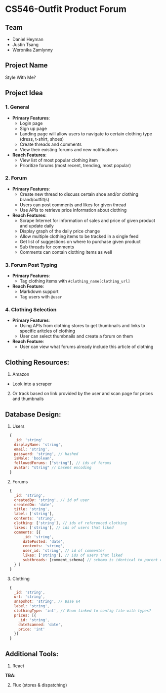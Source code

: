 # CS546-Outfit Product Forum
## Team
+ Daniel Heyman
+ Justin Tsang
+ Weronika Zamlynny

## Project Name
Style With Me?

## Project Idea
### 1. General

  - **Primary Features**:
    - Login page
    - Sign up page
    - Landing page will allow users to navigate to certain clothing type (dress, t-shirt, shoes)
    - Create threads and comments
    - View their existing forums and new notifications
  - **Reach Features**:
    - View list of most popular clothing item
    - Prioritize forums (most recent, trending, most popular)

### 2. Forum

  - **Primary Features**:
    - Create new thread to discuss certain shoe and/or clothing brand/outfit(s)
    - Users can post comments and likes for given thread
    - Use APIs to retrieve price information about clothing
  - **Reach Features**:
    - Scrape Internet for information of sales and price of given product and update daily
    - Display graph of the daily price change
    - Allow multiple clothing items to be tracked in a single feed
    - Get list of suggestions on where to purchase given product
    - Sub threads for comments
    - Comments can contain clothing items as well
    
### 3. Forum Post Typing

  - **Primary Features**:
    - Tag clothing items with `#clothing_name[clothing_url]`
  - **Reach Feature**:
    - Markdown support
    - Tag users with `@user`

### 4. Clothing Selection

  - **Primary Features**:
    - Using APIs from clothing stores to get thumbnails and links to specific aritcles of clothing
    - User can select thumbnails and create a forum on them
  - **Reach Feature**:
    - User can view what forums already include this article of clothing

## Clothing Resources:
1. Amazon
  - Look into a scraper
2. Or track based on link provided by the user and scan page for prices and thumbnails

## Database Design:
1. Users
  ```javascript
    {
      _id: 'string'
      displayName: 'string',
      email: 'string',
      password: 'string', // hashed
      isMale: 'boolean',
      followedForums: ["string"], // ids of forums
      avatar: "string" // base64 encoding
    }
  ```
2. Forums
  ```javascript
    {
      _id: 'string',
      createdBy: 'string', // id of user
      createdOn: 'date',
      title: 'string',
      label: ['string'],
      contents: 'string',
      clothing: ['string'], // ids of referenced clothing
      likes: ['string'], // ids of users that liked
      comments: [{
          _id: 'string',
          datePosted: 'date',
          contents: 'string',
          user_id: 'string', // id of commenter
          likes: ['string'], // ids of users that liked
          subthreads: [comment_schema] // schema is identical to parent comment object
      } ]
    }
  ```
3. Clothing
  ```javascript
    {
      _id: 'string',
      url: 'string',
      snapshot: 'string', // Base 64
      label: 'string',
      clothingType: 'int', // Enum linked to config file with types? 
      prices: [{
        _id: 'string',
        dateScanned: 'date',
        price: 'int'
      }]
    }
  ```

## Additional Tools:
1. React

**TBA**:

2. Flux (stores & dispatching)
